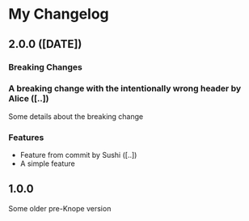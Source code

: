 # My Changelog

## 2.0.0 ([DATE])

### Breaking Changes

### A breaking change with the intentionally wrong header by Alice ([..])


Some details about the breaking change

### Features

* Feature from commit by Sushi ([..])
* A simple feature

## 1.0.0

Some older pre-Knope version
